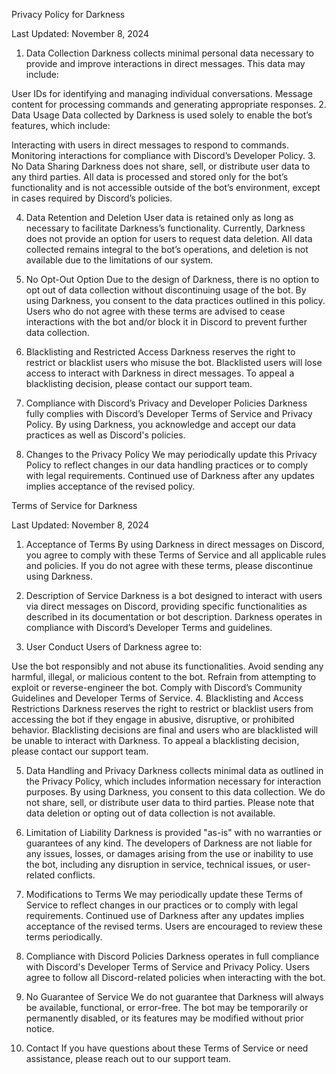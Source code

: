 Privacy Policy for Darkness

Last Updated: November 8, 2024

1. Data Collection Darkness collects minimal personal data necessary to provide and improve interactions in direct messages. This data may include:

User IDs for identifying and managing individual conversations.
Message content for processing commands and generating appropriate responses.
2. Data Usage Data collected by Darkness is used solely to enable the bot’s features, which include:

Interacting with users in direct messages to respond to commands.
Monitoring interactions for compliance with Discord’s Developer Policy.
3. No Data Sharing Darkness does not share, sell, or distribute user data to any third parties. All data is processed and stored only for the bot’s functionality and is not accessible outside of the bot’s environment, except in cases required by Discord’s policies.

4. Data Retention and Deletion User data is retained only as long as necessary to facilitate Darkness’s functionality. Currently, Darkness does not provide an option for users to request data deletion. All data collected remains integral to the bot’s operations, and deletion is not available due to the limitations of our system.

5. No Opt-Out Option Due to the design of Darkness, there is no option to opt out of data collection without discontinuing usage of the bot. By using Darkness, you consent to the data practices outlined in this policy. Users who do not agree with these terms are advised to cease interactions with the bot and/or block it in Discord to prevent further data collection.

6. Blacklisting and Restricted Access Darkness reserves the right to restrict or blacklist users who misuse the bot. Blacklisted users will lose access to interact with Darkness in direct messages. To appeal a blacklisting decision, please contact our support team.

7. Compliance with Discord’s Privacy and Developer Policies Darkness fully complies with Discord’s Developer Terms of Service and Privacy Policy. By using Darkness, you acknowledge and accept our data practices as well as Discord's policies.

8. Changes to the Privacy Policy We may periodically update this Privacy Policy to reflect changes in our data handling practices or to comply with legal requirements. Continued use of Darkness after any updates implies acceptance of the revised policy.




Terms of Service for Darkness

Last Updated: November 8, 2024

1. Acceptance of Terms By using Darkness in direct messages on Discord, you agree to comply with these Terms of Service and all applicable rules and policies. If you do not agree with these terms, please discontinue using Darkness.

2. Description of Service Darkness is a bot designed to interact with users via direct messages on Discord, providing specific functionalities as described in its documentation or bot description. Darkness operates in compliance with Discord’s Developer Terms and guidelines.

3. User Conduct Users of Darkness agree to:

Use the bot responsibly and not abuse its functionalities.
Avoid sending any harmful, illegal, or malicious content to the bot.
Refrain from attempting to exploit or reverse-engineer the bot.
Comply with Discord’s Community Guidelines and Developer Terms of Service.
4. Blacklisting and Access Restrictions Darkness reserves the right to restrict or blacklist users from accessing the bot if they engage in abusive, disruptive, or prohibited behavior. Blacklisting decisions are final and users who are blacklisted will be unable to interact with Darkness. To appeal a blacklisting decision, please contact our support team.

5. Data Handling and Privacy Darkness collects minimal data as outlined in the Privacy Policy, which includes information necessary for interaction purposes. By using Darkness, you consent to this data collection. We do not share, sell, or distribute user data to third parties. Please note that data deletion or opting out of data collection is not available.

6. Limitation of Liability Darkness is provided "as-is" with no warranties or guarantees of any kind. The developers of Darkness are not liable for any issues, losses, or damages arising from the use or inability to use the bot, including any disruption in service, technical issues, or user-related conflicts.

7. Modifications to Terms We may periodically update these Terms of Service to reflect changes in our practices or to comply with legal requirements. Continued use of Darkness after any updates implies acceptance of the revised terms. Users are encouraged to review these terms periodically.

8. Compliance with Discord Policies Darkness operates in full compliance with Discord's Developer Terms of Service and Privacy Policy. Users agree to follow all Discord-related policies when interacting with the bot.

9. No Guarantee of Service We do not guarantee that Darkness will always be available, functional, or error-free. The bot may be temporarily or permanently disabled, or its features may be modified without prior notice.

10. Contact If you have questions about these Terms of Service or need assistance, please reach out to our support team.
